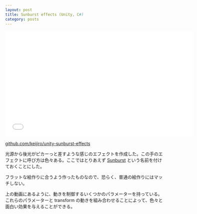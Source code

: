 ```yaml
---
layout: post
title: Sunburst effects (Unity, C#)
category: posts
---
```


<div class=“video frame”><iframe src="//player.vimeo.com/video/76949095" width="600" height="338" frameborder="0" webkitallowfullscreen mozallowfullscreen allowfullscreen></iframe></div>

[github.com/keijiro/unity-sunburst-effects](https://github.com/keijiro/unity-sunburst-effects)

光源から後光がピカーっと差すような感じのエフェクトを作成した。この手のエフェクトに呼び方は色々ある。ここではとりあえず [Sunburst](http://en.wikipedia.org/wiki/Sunburst) という名前を付けておくことにした。

フラットな絵作りに合うよう作ったものなので、恐らく、普通の絵作りにはマッチしない。

上の動画にあるように、動きを制御するいくつかのパラメーターを持っている。これらのパラメーターと transform の動きを組み合わせることによって、色々と面白い効果を与えることができる。
